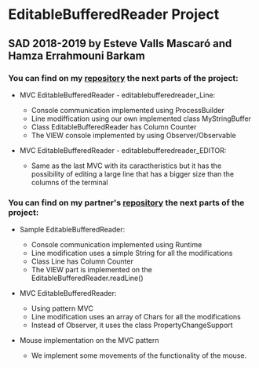 # EditableBufferedReader Project

## SAD  2018-2019 by Esteve Valls Mascaró and Hamza Errahmouni Barkam

### You can find on my [repository](https://github.com/Evm7/EditableBufferedReader) the next parts of the project:

- MVC EditableBufferedReader - editablebufferedreader_Line:
  * Console communication implemented using ProcessBuilder
  * Line modiffication using our own implemented class MyStringBuffer
  * Class EditableBufferedReader has Column Counter
  * The VIEW console implemented by using Observer/Observable
 
- MVC EditableBufferedReader - editablebufferedreader_EDITOR:
  * Same as the last MVC with its caractheristics but it has the possibility of editing a large line that has a bigger size than the columns of the terminal

### You can find on my partner's [repository](https://github.com/haerba/EditableBufferedReader) the next parts of the project:

- Sample EditableBufferedReader:
  * Console communication implemented using Runtime
  * Line modification uses a simple String for all the modifications
  * Class Line has Column Counter
  * The VIEW part is implemented on the EditableBufferedReader.readLine()

- MVC EditableBufferedReader:
  * Using pattern MVC
  * Line modification uses an array of Chars for all the modifications
  * Instead of Observer, it uses the class PropertyChangeSupport 

- Mouse implementation on the MVC pattern
  * We implement some movements of the functionality of the mouse.
  

